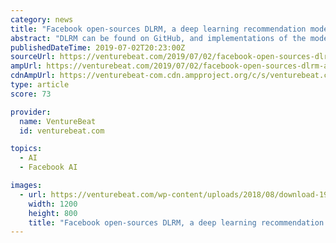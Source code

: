 ```yaml
---
category: news
title: "Facebook open-sources DLRM, a deep learning recommendation model"
abstract: "DLRM can be found on GitHub, and implementations of the model are available for Facebook’s PyTorch, Facebook’s distributed learning framework Caffe2, and Glow C++. Recommendation engines ..."
publishedDateTime: 2019-07-02T20:23:00Z
sourceUrl: https://venturebeat.com/2019/07/02/facebook-open-sources-dlrm-a-deep-learning-recommendation-model/
ampUrl: https://venturebeat.com/2019/07/02/facebook-open-sources-dlrm-a-deep-learning-recommendation-model/amp/
cdnAmpUrl: https://venturebeat-com.cdn.ampproject.org/c/s/venturebeat.com/2019/07/02/facebook-open-sources-dlrm-a-deep-learning-recommendation-model/amp/
type: article
score: 73

provider:
  name: VentureBeat
  id: venturebeat.com

topics:
  - AI
  - Facebook AI

images:
  - url: https://venturebeat.com/wp-content/uploads/2018/08/download-19.jpeg?w=1200&#038;strip=all
    width: 1200
    height: 800
    title: "Facebook open-sources DLRM, a deep learning recommendation model"
---
```


